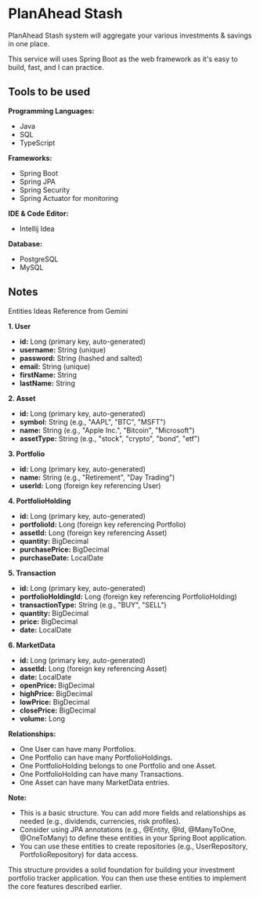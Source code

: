 # PlanAhead Stash

PlanAhead Stash system will aggregate your various investments &amp; savings in one place.

This service will uses Spring Boot as the web framework as it's easy to build, fast, and I can practice.

## Tools to be used

**Programming Languages:**

- Java
- SQL
- TypeScript

**Frameworks:**

- Spring Boot
- Spring JPA
- Spring Security
- Spring Actuator for monitoring


**IDE & Code Editor:**

- Intellij Idea

**Database:**

- PostgreSQL
- MySQL


## Notes


Entities Ideas Reference from Gemini

**1. User**

*   **id:** Long (primary key, auto-generated)
*   **username:** String (unique)
*   **password:** String (hashed and salted)
*   **email:** String (unique)
*   **firstName:** String
*   **lastName:** String

**2. Asset**

*   **id:** Long (primary key, auto-generated)
*   **symbol:** String (e.g., "AAPL", "BTC", "MSFT")
*   **name:** String (e.g., "Apple Inc.", "Bitcoin", "Microsoft")
*   **assetType:** String (e.g., "stock", "crypto", "bond", "etf")

**3. Portfolio**

*   **id:** Long (primary key, auto-generated)
*   **name:** String (e.g., "Retirement", "Day Trading")
*   **userId:** Long (foreign key referencing User)

**4. PortfolioHolding**

*   **id:** Long (primary key, auto-generated)
*   **portfolioId:** Long (foreign key referencing Portfolio)
*   **assetId:** Long (foreign key referencing Asset)
*   **quantity:** BigDecimal
*   **purchasePrice:** BigDecimal
*   **purchaseDate:** LocalDate

**5. Transaction**

*   **id:** Long (primary key, auto-generated)
*   **portfolioHoldingId:** Long (foreign key referencing PortfolioHolding)
*   **transactionType:** String (e.g., "BUY", "SELL")
*   **quantity:** BigDecimal
*   **price:** BigDecimal
*   **date:** LocalDate

**6. MarketData**

*   **id:** Long (primary key, auto-generated)
*   **assetId:** Long (foreign key referencing Asset)
*   **date:** LocalDate
*   **openPrice:** BigDecimal
*   **highPrice:** BigDecimal
*   **lowPrice:** BigDecimal
*   **closePrice:** BigDecimal
*   **volume:** Long

**Relationships:**

*   One User can have many Portfolios.
*   One Portfolio can have many PortfolioHoldings.
*   One PortfolioHolding belongs to one Portfolio and one Asset.
*   One PortfolioHolding can have many Transactions.
*   One Asset can have many MarketData entries.

**Note:**

*   This is a basic structure. You can add more fields and relationships as needed (e.g., dividends, currencies, risk profiles).
*   Consider using JPA annotations (e.g., @Entity, @Id, @ManyToOne, @OneToMany) to define these entities in your Spring Boot application.
*   You can use these entities to create repositories (e.g., UserRepository, PortfolioRepository) for data access.

This structure provides a solid foundation for building your investment portfolio tracker application. You can then use these entities to implement the core features described earlier.
